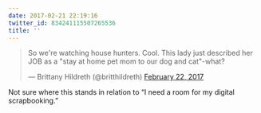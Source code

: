 ```yaml
---
date: 2017-02-21 22:19:16
twitter_id: 834241115507265536
title: ''
---
```


<blockquote class="twitter-tweet"><p lang="en" dir="ltr">So we&#39;re watching house hunters. Cool. This lady just described her JOB as a &quot;stay at home pet mom to our dog and cat&quot;-what?</p>&mdash; Brittany Hildreth (@britthildreth) <a href="https://twitter.com/britthildreth/status/834237200099377152?ref_src=twsrc%5Etfw">February 22, 2017</a></blockquote>
<script async src="https://platform.twitter.com/widgets.js" charset="utf-8"></script>

Not sure where this stands in relation to “I need a room for my digital scrapbooking.”
